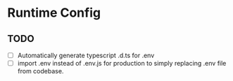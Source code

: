 # Runtime Config

## TODO

- [ ] Automatically generate typescript .d.ts for .env
- [ ] import .env instead of .env.js for production to simply replacing .env file from codebase.
